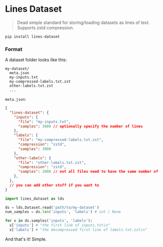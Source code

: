 # Lines Dataset

> Dead simple standard for storing/loading datasets as lines of text. Supports zstd compression.

```bash
pip install lines-dataset
```

### Format

A dataset folder looks like this:

```
my-dataset/
  meta.json
  my-inputs.txt
  my-compressed-labels.txt.zst
  other-labels.txt.zst
  ...
```

`meta.json`:
```json
{
  "lines-dataset": {
    "inputs": {
      "file": "my-inputs.txt",
      "samples": 3000 // optionally specify the number of lines
    },
    "labels": {
      "file": "my-compressed-labels.txt.zst",
      "compression": "zstd",
      "samples": 3000
    },
    "other-labels": {
      "file": "other-labels.txt.zst",
      "compression": "zstd",
      "samples": 2000 // not all files need to have the same number of lines, as long as samples match line by line. The shortest file will determine the length of the dataset.
    },
  },
  // you can add other stuff if you want to
}
```

```python
import lines_dataset as lds

ds = lds.Dataset.read('path/to/my-dataset')
num_samples = ds.len('inputs', 'labels') # int | None

for x in ds.samples('inputs', 'labels'):
  x['inputs'] # "the first line of inputs.txt\n"
  x['labels'] # "the decompressed first line of labels.txt.zst\n"
```

And that's it! Simple.